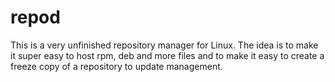 # repod

This is a very unfinished repository manager for Linux. 
The idea is to make it super easy to host rpm, deb and more files and to make it easy to create a freeze copy of a repository to update management. 
